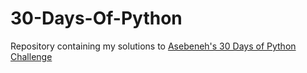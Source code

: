 # 30-Days-Of-Python
Repository containing my solutions to [Asebeneh's 30 Days of Python Challenge](https://github.com/Asabeneh/30-Days-Of-Python/tree/master)